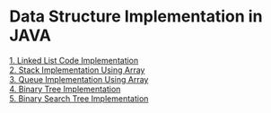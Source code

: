 # Data Structure Implementation in JAVA

[1. Linked List Code Implementation](/data-structure-implementation/linked-list/readme.md)<br>
[2. Stack Implementation Using Array](/data-structure-implementation/linked-list/readme.md)<br>
[3. Queue Implementation Using Array](/data-structure-implementation/queue/readme.md)<br>
[4. Binary Tree Implementation](/data-structure-implementation/binary-tree/readme.md)<br>
[5. Binary Search Tree Implementation](/data-structure-implementation/binary-search-tree/readme.md)<br>